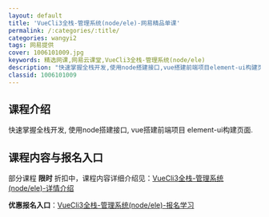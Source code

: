 ```yaml
---
layout: default
title: 'VueCli3全栈-管理系统(node/ele)-网易精品单课'
permalink: /:categories/:title/
categories: wangyi2
tags: 网易提供
cover: 1006101009.jpg
keywords: 精选网课,网易云课堂,VueCli3全栈-管理系统(node/ele)
description: "快速掌握全栈开发,使用node搭建接口,vue搭建前端项目element-ui构建页面.VueCli3全栈-管理系统(node/ele)"
classid: 1006101009
---
```


## 课程介绍

快速掌握全栈开发, 使用node搭建接口, vue搭建前端项目 element-ui构建页面.

## 课程内容与报名入口

部分课程 **限时** 折扣中，课程内容详细介绍见：[VueCli3全栈-管理系统(node/ele)-详情介绍](https://study.163.com/course/introduction/1006101009.htm?share=1&shareId=1025206652&utm_campaign=share&utm_medium=iphoneShare&utm_source=&utm_u=1025206652)

**优惠报名入口**：[VueCli3全栈-管理系统(node/ele)-报名学习](https://study.163.com/course/introduction/1006101009.htm?share=1&shareId=1025206652&utm_campaign=share&utm_medium=iphoneShare&utm_source=&utm_u=1025206652)

